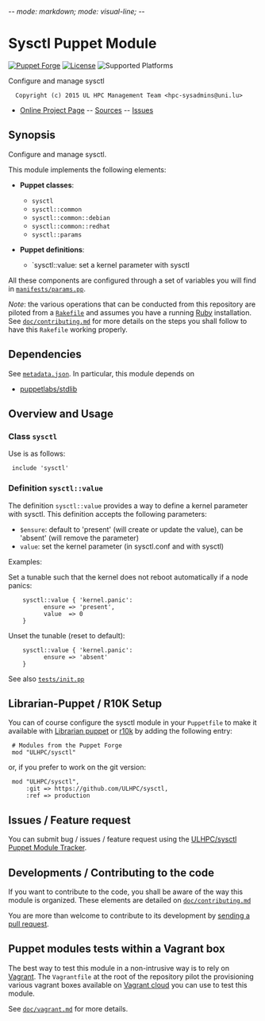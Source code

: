 -*- mode: markdown; mode: visual-line;  -*-

# Sysctl Puppet Module 

[![Puppet Forge](http://img.shields.io/puppetforge/v/ULHPC/sysctl.svg)](https://forge.puppetlabs.com/ULHPC/sysctl)
[![License](http://img.shields.io/:license-gpl3.0-blue.svg)](LICENSE)
![Supported Platforms](http://img.shields.io/badge/platform-debian-lightgrey.svg)

Configure and manage sysctl

      Copyright (c) 2015 UL HPC Management Team <hpc-sysadmins@uni.lu>
      

* [Online Project Page](https://github.com/ULHPC/sysctl)  -- [Sources](https://github.com/ULHPC/sysctl) -- [Issues](https://github.com/ULHPC/sysctl/issues)

## Synopsis

Configure and manage sysctl.

This module implements the following elements: 

* __Puppet classes__:
    - `sysctl` 
    - `sysctl::common` 
    - `sysctl::common::debian` 
    - `sysctl::common::redhat` 
    - `sysctl::params` 

* __Puppet definitions__: 
    - `sysctl::value: set a kernel parameter with sysctl

All these components are configured through a set of variables you will find in
[`manifests/params.pp`](manifests/params.pp). 

_Note_: the various operations that can be conducted from this repository are piloted from a [`Rakefile`](https://github.com/ruby/rake) and assumes you have a running [Ruby](https://www.ruby-lang.org/en/) installation.
See [`doc/contributing.md`](doc/contributing.md) for more details on the steps you shall follow to have this `Rakefile` working properly. 

## Dependencies

See [`metadata.json`](metadata.json). In particular, this module depends on 

* [puppetlabs/stdlib](https://forge.puppetlabs.com/puppetlabs/stdlib)

## Overview and Usage

### Class `sysctl`

Use is as follows:

     include 'sysctl'

### Definition `sysctl::value`

The definition `sysctl::value` provides a way to define a kernel parameter with sysctl. 
This definition accepts the following parameters:

* `$ensure`: default to 'present' (will create or update the value), can be 'absent' (will remove the parameter)
* `value`: set the kernel parameter (in sysctl.conf and with sysctl)

Examples:

Set a tunable such that the kernel does not reboot automatically if a node panics:

        sysctl::value { 'kernel.panic':
		      ensure => 'present',
		      value  => 0
        }

       
Unset the tunable (reset to default):

        sysctl::value { 'kernel.panic':
		      ensure => 'absent'
        }

See also [`tests/init.pp`](tests/init.pp)

## Librarian-Puppet / R10K Setup

You can of course configure the sysctl module in your `Puppetfile` to make it available with [Librarian puppet](http://librarian-puppet.com/) or
[r10k](https://github.com/adrienthebo/r10k) by adding the following entry:

     # Modules from the Puppet Forge
     mod "ULHPC/sysctl"

or, if you prefer to work on the git version: 

     mod "ULHPC/sysctl", 
         :git => https://github.com/ULHPC/sysctl,
         :ref => production 

## Issues / Feature request

You can submit bug / issues / feature request using the [ULHPC/sysctl Puppet Module Tracker](https://github.com/ULHPC/sysctl/issues). 

## Developments / Contributing to the code 

If you want to contribute to the code, you shall be aware of the way this module is organized. 
These elements are detailed on [`doc/contributing.md`](doc/contributing.md)

You are more than welcome to contribute to its development by [sending a pull request](https://help.github.com/articles/using-pull-requests). 

## Puppet modules tests within a Vagrant box

The best way to test this module in a non-intrusive way is to rely on [Vagrant](http://www.vagrantup.com/).
The `Vagrantfile` at the root of the repository pilot the provisioning various vagrant boxes available on [Vagrant cloud](https://atlas.hashicorp.com/boxes/search?utf8=%E2%9C%93&sort=&provider=virtualbox&q=svarrette) you can use to test this module.

See [`doc/vagrant.md`](doc/vagrant.md) for more details. 


